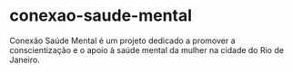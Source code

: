 # conexao-saude-mental
Conexão Saúde Mental é um projeto dedicado a promover a conscientização e o apoio à saúde mental da mulher na cidade do Rio de Janeiro. 
